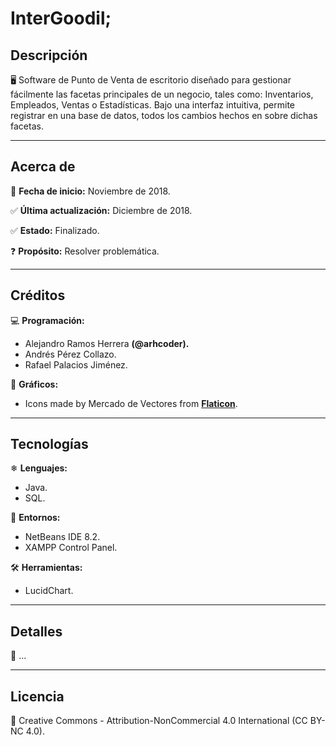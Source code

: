 # InterGoodil;

## Descripción

🖥 Software de Punto de Venta de escritorio diseñado para gestionar fácilmente las facetas principales de un negocio, tales como: Inventarios, Empleados, Ventas o Estadísticas. Bajo una interfaz intuitiva, permite registrar en una base de datos, todos los cambios hechos en sobre dichas facetas.
____


## Acerca de

📅 **Fecha de inicio:** Noviembre de 2018.

✅ **Última actualización:** Diciembre de 2018.

✅ **Estado:** Finalizado.

❓ **Propósito:** Resolver problemática.
___


## Créditos

💻 **Programación:**
  * Alejandro Ramos Herrera **(@arhcoder).**
  * Andrés Pérez Collazo.
  * Rafael Palacios Jiménez.

🎨 **Gráficos:**
  * Icons made by Mercado de Vectores from **[Flaticon](https://www.flaticon.com)**.
___


## Tecnologías

❄ **Lenguajes:**
 * Java.
 * SQL.
 
🧰 **Entornos:**
 * NetBeans IDE 8.2.
 * XAMPP Control Panel.

🛠 **Herramientas:**
 * LucidChart.
___


## Detalles

🔰 ...
___


## Licencia

📝 Creative Commons - Attribution-NonCommercial 4.0 International (CC BY-NC 4.0).